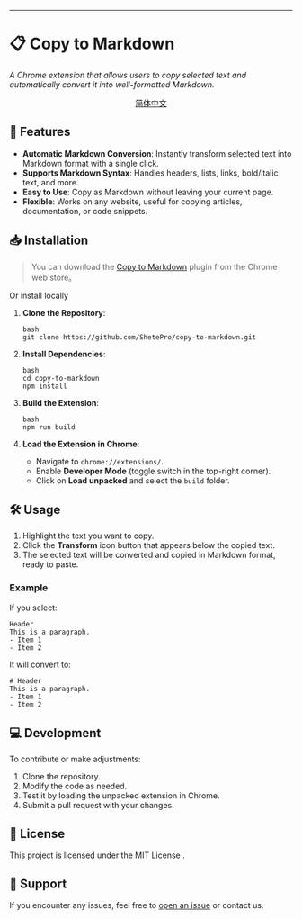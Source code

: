 ***

# 📋 Copy to Markdown

*A Chrome extension that allows users to copy selected text and automatically convert it into well-formatted Markdown.*
<p align="center">
<a href="./README.zh-CN.md">简体中文</a>
</p>

## 🚀 Features

* **Automatic Markdown Conversion**: Instantly transform selected text into Markdown format with a single click.
* **Supports Markdown Syntax**: Handles headers, lists, links, bold/italic text, and more.
* **Easy to Use**: Copy as Markdown without leaving your current page.
* **Flexible**: Works on any website, useful for copying articles, documentation, or code snippets.

## 📥 Installation
>You can download the [Copy to Markdown](https://chromewebstore.google.com/detail/copy-to-markdown/fflojeofcghhceclfeialkpdajephlnl) plugin from the Chrome web store。

Or install locally
1. **Clone the Repository**:

   ```
   bash
   git clone https://github.com/ShetePro/copy-to-markdown.git
   ```

2. **Install Dependencies**:

   ```
   bash
   cd copy-to-markdown
   npm install
   ```

3. **Build the Extension**:

   ```
   bash
   npm run build
   ```

4. **Load the Extension in Chrome**:

   * Navigate to `chrome://extensions/`.
   * Enable **Developer Mode** (toggle switch in the top-right corner).
   * Click on **Load unpacked** and select the `build` folder.


## 🛠 Usage

1. Highlight the text you want to copy.
2. Click the **Transform** icon button that appears below the copied text.
3. The selected text will be converted and copied in Markdown format, ready to paste.

### Example

If you select:

```
Header
This is a paragraph.
- Item 1
- Item 2
```

It will convert to:

```
# Header
This is a paragraph.
- Item 1
- Item 2
```

## 💻 Development

To contribute or make adjustments:

1. Clone the repository.
2. Modify the code as needed.
3. Test it by loading the unpacked extension in Chrome.
4. Submit a pull request with your changes.

## 📝 License

This project is licensed under the MIT License .


## 📧 Support

If you encounter any issues, feel free to [open an issue](https://github.com/ShetePro/copy-to-markdown/issues) or contact us.


